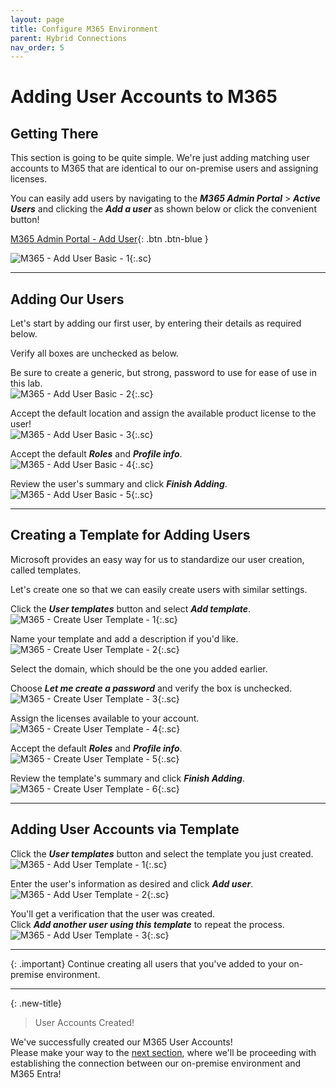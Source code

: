 ```yaml
---
layout: page
title: Configure M365 Environment
parent: Hybrid Connections
nav_order: 5
---
```




# Adding User Accounts to M365


## Getting There
This section is going to be quite simple. We're just adding matching user accounts to M365 that are identical to our on-premise users and assigning licenses.  


You can easily add users by navigating to the ***M365 Admin Portal*** > ***Active Users*** and clicking the ***Add a user*** as shown below or click the convenient button!  

[M365 Admin Portal - Add User](https://admin.microsoft.com/Adminportal/Home#/users/:/adduser){: .btn .btn-blue }


![](/assets/images/projects/project01/configure-M365/add-user-basic-1.png "M365 - Add User Basic - 1"){:.sc}  



---



## Adding Our Users

Let's start by adding our first user, by entering their details as required below.  

Verify all boxes are unchecked as below.  

Be sure to create a generic, but strong, password to use for ease of use in this lab.  
![](/assets/images/projects/project01/configure-M365/add-user-basic-2.png "M365 - Add User Basic - 2"){:.sc}  

Accept the default location and assign the available product license to the user!  
![](/assets/images/projects/project01/configure-M365/add-user-basic-3.png "M365 - Add User Basic - 3"){:.sc}  

Accept the default ***Roles*** and ***Profile info***.  
![](/assets/images/projects/project01/configure-M365/add-user-basic-4.png "M365 - Add User Basic - 4"){:.sc}  

Review the user's summary and click ***Finish Adding***.  
![](/assets/images/projects/project01/configure-M365/add-user-basic-5.png "M365 - Add User Basic - 5"){:.sc}  



---



## Creating a Template for Adding Users


Microsoft provides an easy way for us to standardize our user creation, called templates.  

Let's create one so that we can easily create users with similar settings.  

Click the ***User templates*** button and select ***Add template***.  
![](/assets/images/projects/project01/configure-M365/create-user-template-1.png "M365 - Create User Template - 1"){:.sc}  

Name your template and add a description if you'd like.  
![](/assets/images/projects/project01/configure-M365/create-user-template-2.png "M365 - Create User Template - 2"){:.sc}  

Select the domain, which should be the one you added earlier.  

Choose ***Let me create a password*** and verify the box is unchecked.  
![](/assets/images/projects/project01/configure-M365/create-user-template-3.png "M365 - Create User Template - 3"){:.sc}  

Assign the licenses available to your account.  
![](/assets/images/projects/project01/configure-M365/create-user-template-4.png "M365 - Create User Template - 4"){:.sc}  

Accept the default ***Roles*** and ***Profile info***.  
![](/assets/images/projects/project01/configure-M365/create-user-template-5.png "M365 - Create User Template - 5"){:.sc}  

Review the template's summary and click ***Finish Adding***.  
![](/assets/images/projects/project01/configure-M365/create-user-template-6.png "M365 - Create User Template - 6"){:.sc}  



---



## Adding User Accounts via Template


Click the ***User templates*** button and select the template you just created.  
![](/assets/images/projects/project01/configure-M365/add-user-template-1.png "M365 - Add User Template - 1"){:.sc}  

Enter the user's information as desired and click ***Add user***.  
![](/assets/images/projects/project01/configure-M365/add-user-template-2.png "M365 - Add User Template - 2"){:.sc}  

You'll get a verification that the user was created.  
Click ***Add another user using this template*** to repeat the process.  
![](/assets/images/projects/project01/configure-M365/add-user-template-3.png "M365 - Add User Template - 3"){:.sc}  



---


{: .important}
Continue creating all users that you've added to your on-premise environment.  


---



{: .new-title}
> User Accounts Created!
>
We've successfully created our M365 User Accounts!  
Please make your way to the [next section], where we'll be proceeding with establishing the connection between our on-premise environment and M365 Entra!  


[next section]: /projects/project01/project01_children/project01_entra-connect